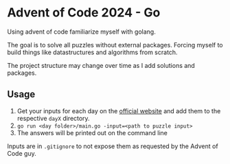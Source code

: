 # Advent of Code 2024 - Go

Using advent of code familiarize myself with golang.

The goal is to solve all puzzles without external packages. Forcing myself
to build things like datastructures and algorithms from scratch.

The project structure may change over time as I add solutions and packages.

## Usage

1. Get your inputs for each day on the [official website](https://adventofcode.com/2024)
and add them to the respective `dayX` directory.
2. `go run <day folder>/main.go -input=<path to puzzle input>`
3. The answers will be printed out on the command line

Inputs are in `.gitignore` to not expose them as requested by the Advent of Code guy.